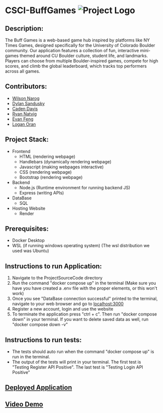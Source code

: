 # CSCI-BuffGames ![Project Logo]()
## Description: 
The Buff Games is a web-based game hub inspired by platforms like NY Times Games, designed specifically for the University of Colorado Boulder community. Our application features a collection of fun, interactive mini-games themed around CU Boulder culture, student life, and landmarks. Players can choose from multiple Boulder-inspired games, compete for high scores, and climb the global leaderboard, which tracks top performers across all games. 


## Contributors: 
- [Wilson Narog](https://github.com/WHNarog)
- [Dylan Sandusky](https://github.com/Twinularity)
- [Caden Davis](https://github.com/Anonas3675)
- [Ryan Natvig](https://github.com/ryanrocksforever)
- [Evan Feng](https://github.com/Evancholy1)
- [Logan Oran](https://github.com/OramLogan)

## Project Stack:
+ Frontend
  + HTML (rendering webpage)
  + Handlebars (dynamically rendering webpage)
  + Javascript (making webpages interactive)
  + CSS (rendering webpage)
  + Bootstrap (rendering webpage)
+ Backend
  + Node.js (Runtime environment for running backend JS)
  + Express (writing APIs)
+ DataBase
  + SQL
+ Hosting Website
  + Render

## Prerequisites: 
- Docker Desktop
- WSL (if running windows operating system) (The wsl distribution we used was Ubuntu)

## Instructions to run Application:
1) Navigate to the ProjectSourceCode directory
2) Run the command "docker compose up" in the terminal (Make sure you have you have created a .env file with the proper elements, or this won't work)
3) Once you see "DataBase connection successful" printed to the terminal, navigate to your web browser and go to [localhost:3000](http://localhost:3000)
4) Register a new account, login and use the website
5) To terminate the application press "ctrl + c". Then run "docker compose down" in your terminal. If you want to delete saved data as well, run "docker compose down -v"

## Instructions to run tests:
 - The tests should auto run when the command "docker compose up" is run in the terminal.
 - The output of the tests will print in your terminal. The first test is "Testing Register API Positive". The last test is "Testing Login API Positive"

## [Deployed Application](https://software-dev-buff-games.onrender.com/)
## [Video Demo](https://o365coloradoedu-my.sharepoint.com/:v:/g/personal/dysa4879_colorado_edu/EQCTsmN0MMpOnrYyuuG_t8YBpI1IIMmWw56JJFS8VDQIOA)

